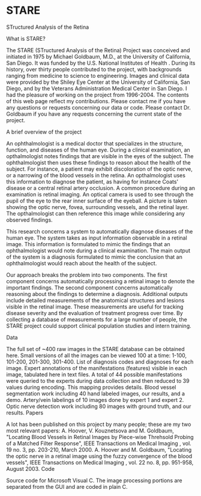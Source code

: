 # STARE
STructured Analysis of the Retina

What is STARE?

The STARE (STructured Analysis of the Retina) Project was conceived and initiated in 1975 by Michael Goldbaum, M.D., at the University of California, San Diego. It was funded by the U.S. National Institutes of Health . During its history, over thirty people contributed to the project, with backgrounds ranging from medicine to science to engineering. Images and clinical data were provided by the Shiley Eye Center at the University of California, San Diego, and by the Veterans Administration Medical Center in San Diego.
I had the pleasure of working on the project from 1996-2004. The contents of this web page reflect my contributions. Please contact me if you have any questions or requests concerning our data or code. Please contact Dr. Goldbaum if you have any requests concerning the current state of the project.

A brief overview of the project

An ophthalmologist is a medical doctor that specializes in the structure, function, and diseases of the human eye. During a clinical examination, an opthalmologist notes findings that are visible in the eyes of the subject. The ophthalmologist then uses these findings to reason about the health of the subject. For instance, a patient may exhibit discoloration of the optic nerve, or a narrowing of the blood vessels in the retina. An opthalmologist uses this information to diagnose the patient, as having for instance Coats' disease or a central retinal artery occlusion.
A common procedure during an examination is retinal imaging. An optical camera is used to see through the pupil of the eye to the rear inner surface of the eyeball. A picture is taken showing the optic nerve, fovea, surrounding vessels, and the retinal layer. The opthalmologist can then reference this image while considering any observed findings.

This research concerns a system to automatically diagnose diseases of the human eye. The system takes as input information observable in a retinal image. This information is formulated to mimic the findings that an ophthalmologist would note during a clinical examination. The main output of the system is a diagnosis formulated to mimic the conclusion that an ophthalmologist would reach about the health of the subject.

Our approach breaks the problem into two components. The first component concerns automatically processing a retinal image to denote the important findings. The second component concerns automatically reasoning about the findings to determine a diagnosis. Additional outputs include detailed measurements of the anatomical structures and lesions visible in the retinal image. These measurements are useful for tracking disease severity and the evaluation of treatment progress over time. By collecting a database of measurements for a large number of people, the STARE project could support clinical population studies and intern training.

Data

The full set of ~400 raw images in the STARE database can be obtained here. Small versions of all the images can be viewed 100 at a time: 1-100, 101-200, 201-300, 301-400.
List of diagnosis codes and diagnoses for each image.
Expert annotations of the manifestations (features) visible in each image, tabulated here in text files. A total of 44 possible manifestations were queried to the experts during data collection and then reduced to 39 values during encoding. This mapping provides details.
Blood vessel segmentation work including 40 hand labeled images, our results, and a demo.
Artery/vein labelings of 10 images done by expert 1 and expert 2.
Optic nerve detection work including 80 images with ground truth, and our results.
Papers

A lot has been published on this project by many people; these are my two most relevant papers:
A. Hoover, V. Kouznetsova and M. Goldbaum, "Locating Blood Vessels in Retinal Images by Piece-wise Threhsold Probing of a Matched Filter Response", IEEE Transactions on Medical Imaging , vol. 19 no. 3, pp. 203-210, March 2000.
A. Hoover and M. Goldbaum, "Locating the optic nerve in a retinal image using the fuzzy convergence of the blood vessels", IEEE Transactions on Medical Imaging , vol. 22 no. 8, pp. 951-958, August 2003.
Code

Source code for Microsoft Visual C. The image processing portions are separated from the GUI and are coded in plain C.
